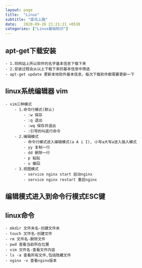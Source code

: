 ```yaml
---
layout: page
title:  "Linux"
subtitle: "菜鸟上路"
date:   2020-09-26 21:21:21 +0530
categories: ["Linux基础知识"]
---
```



## apt-get下载安装
    - 1.将网站上所以软件的名字基本信息下载下来
    - 2.安装过程会从以上下载下来的基本信息中筛选
    - apt-get update 更新本地软件基本信息，每次下载软件都需要更新一下
## linux系统编辑器 vim
    - vim三种模式
        - 1.命令行模式(默认)
            - :w 保存
            - :q 退出
            - :wq 保存并退出
            - :引导的叫底行命令
        - 2.编辑模式
            - 命令行模式进入编辑模式(a A i I), 小写a大写a进入插入模式
            - yy 复制一行
            - dd 删除一行
            - p 粘贴
            - u 撤回
        - 3.视图模式
            - service nginx start 启动nginx 
            - service nginx restart 重启nginx
## 编辑模式进入到命令行模式ESC键
## linux命令
    - mkdir 文件夹名-创建文件夹
    - touch 文件名-创建文件
    - rm 文件名-删除文件
    - pwd 查看当前所在位置
    - vim 文件名-查看文件内容
    - ls -a 查看所有文件,包括隐藏文件
    - nginx -v 查看nginx版本
